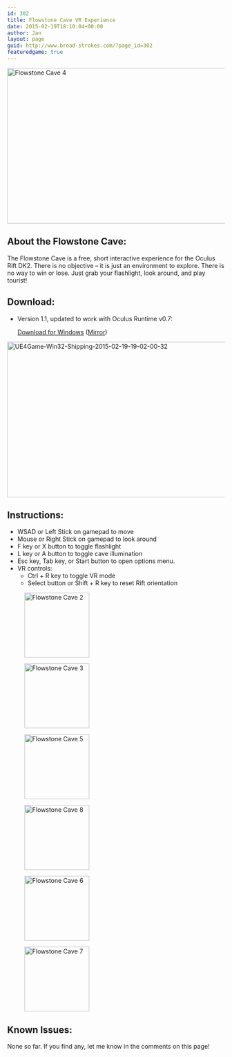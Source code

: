 ```yaml
---
id: 302
title: Flowstone Cave VR Experience
date: 2015-02-19T18:10:04+00:00
author: Jan
layout: page
guid: http://www.broad-strokes.com/?page_id=302
featuredgame: true
---
```

[<img class="alignnone size-large wp-image-309" title="" src="http://www.broad-strokes.com/wordpress/wp-content/uploads/2015/02/UE4Game-Win32-Shipping-2015-02-19-00-52-37-18-1024x576.jpg" alt="Flowstone Cave 4" width="640" height="360" srcset="http://www.broad-strokes.com/wordpress/wp-content/uploads/2015/02/UE4Game-Win32-Shipping-2015-02-19-00-52-37-18-1024x576.jpg 1024w, http://www.broad-strokes.com/wordpress/wp-content/uploads/2015/02/UE4Game-Win32-Shipping-2015-02-19-00-52-37-18-300x169.jpg 300w" sizes="(max-width: 640px) 100vw, 640px" />](http://www.broad-strokes.com/wordpress/wp-content/uploads/2015/02/UE4Game-Win32-Shipping-2015-02-19-00-52-37-18.jpg " ")

## About the Flowstone Cave:

The Flowstone Cave is a free, short interactive experience for the Oculus Rift DK2. There is no objective &#8211; it is just an environment to explore. There is no way to win or lose. Just grab your flashlight, look around, and play tourist!



## Download:

  * Version 1.1, updated to work with Oculus Runtime v0.7:
  
    [Download for Windows](http://www.broad-strokes.com/download/FlowstoneCave1.1.zip) ([Mirror](http://www.mediafire.com/download/19r24duaa1k2r69/FlowstoneCave1.1.zip))

[<img class="alignnone size-large wp-image-312" title="" src="http://www.broad-strokes.com/wordpress/wp-content/uploads/2015/02/UE4Game-Win32-Shipping-2015-02-19-19-02-00-32-1024x576.jpg" alt="UE4Game-Win32-Shipping-2015-02-19-19-02-00-32" width="640" height="360" srcset="http://www.broad-strokes.com/wordpress/wp-content/uploads/2015/02/UE4Game-Win32-Shipping-2015-02-19-19-02-00-32-1024x576.jpg 1024w, http://www.broad-strokes.com/wordpress/wp-content/uploads/2015/02/UE4Game-Win32-Shipping-2015-02-19-19-02-00-32-300x169.jpg 300w" sizes="(max-width: 640px) 100vw, 640px" />](http://www.broad-strokes.com/wordpress/wp-content/uploads/2015/02/UE4Game-Win32-Shipping-2015-02-19-19-02-00-32.jpg)

## Instructions:

  * WSAD or Left Stick on gamepad to move
  * Mouse or Right Stick on gamepad to look around
  * F key or X button to toggle flashlight
  * L key or A button to toggle cave illumination
  * Esc key, Tab key, or Start button to open options menu.
  * VR controls: 
      * Ctrl + R key to toggle VR mode
      * Select button or Shift + R key to reset Rift orientation

<div id='gallery-6' class='gallery galleryid-302 gallery-columns-3 gallery-size-thumbnail'>
  <figure class='gallery-item'> 
  
  <div class='gallery-icon landscape'>
    <a href='http://www.broad-strokes.com/games/flowstone-cave/ue4game-win32-shipping-2015-02-19-00-55-24-75/#main'><img width="150" height="150" src="http://www.broad-strokes.com/wordpress/wp-content/uploads/2015/02/UE4Game-Win32-Shipping-2015-02-19-00-55-24-75-150x150.jpg" class="attachment-thumbnail size-thumbnail" alt="Flowstone Cave 2" /></a>
  </div></figure><figure class='gallery-item'> 
  
  <div class='gallery-icon landscape'>
    <a href='http://www.broad-strokes.com/games/flowstone-cave/ue4game-win32-shipping-2015-02-19-00-54-28-40/#main'><img width="150" height="150" src="http://www.broad-strokes.com/wordpress/wp-content/uploads/2015/02/UE4Game-Win32-Shipping-2015-02-19-00-54-28-40-150x150.jpg" class="attachment-thumbnail size-thumbnail" alt="Flowstone Cave 3" /></a>
  </div></figure><figure class='gallery-item'> 
  
  <div class='gallery-icon landscape'>
    <a href='http://www.broad-strokes.com/games/flowstone-cave/ue4game-win32-shipping-2015-02-19-00-52-30-51/#main'><img width="150" height="150" src="http://www.broad-strokes.com/wordpress/wp-content/uploads/2015/02/UE4Game-Win32-Shipping-2015-02-19-00-52-30-51-150x150.jpg" class="attachment-thumbnail size-thumbnail" alt="Flowstone Cave 5" /></a>
  </div></figure><figure class='gallery-item'> 
  
  <div class='gallery-icon landscape'>
    <a href='http://www.broad-strokes.com/games/flowstone-cave/ue4game-win32-shipping-2015-02-19-00-50-08-30/#main'><img width="150" height="150" src="http://www.broad-strokes.com/wordpress/wp-content/uploads/2015/02/UE4Game-Win32-Shipping-2015-02-19-00-50-08-30-150x150.jpg" class="attachment-thumbnail size-thumbnail" alt="Flowstone Cave 8" /></a>
  </div></figure><figure class='gallery-item'> 
  
  <div class='gallery-icon landscape'>
    <a href='http://www.broad-strokes.com/games/flowstone-cave/ue4game-win32-shipping-2015-02-19-00-51-43-13/#main'><img width="150" height="150" src="http://www.broad-strokes.com/wordpress/wp-content/uploads/2015/02/UE4Game-Win32-Shipping-2015-02-19-00-51-43-13-150x150.jpg" class="attachment-thumbnail size-thumbnail" alt="Flowstone Cave 6" /></a>
  </div></figure><figure class='gallery-item'> 
  
  <div class='gallery-icon landscape'>
    <a href='http://www.broad-strokes.com/games/flowstone-cave/ue4game-win32-shipping-2015-02-19-00-50-51-18/#main'><img width="150" height="150" src="http://www.broad-strokes.com/wordpress/wp-content/uploads/2015/02/UE4Game-Win32-Shipping-2015-02-19-00-50-51-18-150x150.jpg" class="attachment-thumbnail size-thumbnail" alt="Flowstone Cave 7" /></a>
  </div></figure>
</div>

## Known Issues:

None so far. If you find any, let me know in the comments on this page!